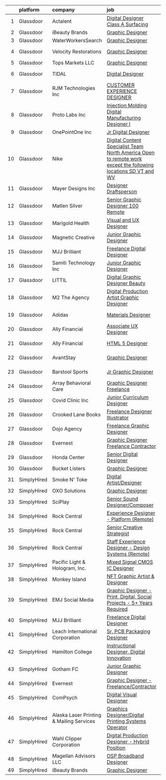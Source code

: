 

|    | platform    | company                                  | job                                                                                                                                                                                                                                                                                                                                                                                                                                                                                                                                                                                                                                                                                                                                                                                                                                                                                                                                                                                                                                                                                                                                                                                                                                                                                                                                                                                        | update_time   | location         |
|---:|:------------|:-----------------------------------------|:-------------------------------------------------------------------------------------------------------------------------------------------------------------------------------------------------------------------------------------------------------------------------------------------------------------------------------------------------------------------------------------------------------------------------------------------------------------------------------------------------------------------------------------------------------------------------------------------------------------------------------------------------------------------------------------------------------------------------------------------------------------------------------------------------------------------------------------------------------------------------------------------------------------------------------------------------------------------------------------------------------------------------------------------------------------------------------------------------------------------------------------------------------------------------------------------------------------------------------------------------------------------------------------------------------------------------------------------------------------------------------------------|:--------------|:-----------------|
|  1 | Glassdoor   | Actalent                                 | [Digital Designer  Class A Surfacing](https://www.glassdoor.com/partner/jobListing.htm?pos=114&ao=1110586&s=58&guid=00000180ff23d849af053a4792e7ce21&src=GD_JOB_AD&t=SR&vt=w&ea=1&cs=1_eb8d7eef&cb=1653547981289&jobListingId=1007893638187&cpc=C4A69CCDBB3B9599&jrtk=3-0-1g3vi7m3gr174801-1g3vi7m3vq0un800-f34b94c4219217a6--6NYlbfkN0ChYVx_I3yfZ_JDY3EFoivtqvi_stwnZ_kRt8Dowt_l_d1ydueao4NE-oUleRJ4yhitEHkhMGfNQt2_N51KD1mZiJrKNBEFVJWfkat1ydolqgwVqTN7bAFxzkGfbxqkwsUwRh7DXN37_DMRGviBgwQF5oDz__V9oqc7_Pn90B01uuckQC5PVOEOvpkguUamLVKSkSs-lm3IyRU5xS6opJpGWiYN7-6QrZyvpG0oTTvUulcJhtSxkkO14N-__JlBVpVqrH4HqZFXFTMsKE1Yaj0JQ951MNFmr3xE43GgvZ3u6IumpBFvLo4UFpc-FE_S_5ziUh9m4sE5FSLT6OFO-5wzeySgqlwetT4GUXWOQnnbnY6lMk9IlsgX7lLmCL1r147pmh1qFbmh2EhmobAfe2-9KgpRN88j4GUAfn1Nm-2obnF1_BQ7hOqwxdNU7SjRVR7Fl50rs2fWtB72pfAaVHNWe0b59P0jP0NNGKH80U0isAWjuAjS80nu7F2SCAc9lqezIcbzDJ6h4xPj2yF9DdoXpdTLRbvDduO7UDLQqIdWhXSoo5Ddpex1aqjWi7hJqYu-EzOhNg6pDOR39wl21yLdbGZ6Kjo-WH_3QChE2boeZbAG_rSWQEjvzCchHk18RHBZinYW4EDeNx--UXcCTVMynvq7V083ViFsJQtgVz-3zugtRuaF9dhG-cQv-wHSCTJSj8ixZ6zW-wn_OJ-OY01A8Wri9A-nTsU_bBVsEf-W-xLGA4at3FBUtjDSXgysd5CqSltOEisek42PVvML_dLxnCeZyhRHIKFD1QeU-WiiaOuV3I12N-YE0qB27iqrqxuje130l453yLoTVTR1EpUk2N0mKAsIF_Am40KWxfsCKwPFzGVVK3ipCeJT6kQ2rHzwnk28Ay3d9NNTZf6u1gIqzEAeUzE81bN5ZysHuWys4ZBFB9jfLc3xIGcUEOmml9fvqQed2oDg6js-MMMWCCLQStehcxkjS1j644btFjekRA%3D%3D) | 24h           | San Diego, CA    |
|  2 | Glassdoor   | iBeauty Brands                           | [Graphic Designer](https://www.glassdoor.com/partner/jobListing.htm?pos=102&ao=1110586&s=58&guid=00000180ff23d849af053a4792e7ce21&src=GD_JOB_AD&t=SR&vt=w&ea=1&cs=1_1ffff201&cb=1653547981287&jobListingId=1007889460296&cpc=56C4EA4A1A191A49&jrtk=3-0-1g3vi7m3gr174801-1g3vi7m3vq0un800-6ac29f4d46719f01--6NYlbfkN0Bak6EwiWOi-lH95KQGz_2IteeDTGQu8PC0CTdvZEvB8aTxCVl-Yeh_qmspGBAX3vgbxoJuzbW3FoZo6byqxCXLwNK56gfZUKijTHbUINfxmFBAYcY2Zo0iMzF5nIGQKxFqPZLLuwSb9yYcLqtdWuGuYE1VrKOIl7uGDXH6xNO85maWtBP_MC4qKz8SMUW7d89kqYWqR8OzhI27tTZHA8bUmDK94L31J-QblY1YmwfwNAt4q49REOTv7pBjt4ERZuClPEgZPGSg-cOiWXoWM74b-vLyo2J2_Dygb6Y_ai-vhHLp4_Befr0I84hllrncPl1Q120IR-cwTbjZP5Kfo0qU3QWxkRpOPJNVG4rx9hQ49Mv8yzKDdu2lOZcFTvgepXZ0D7QOsI46b_L37c4n4eGTJFrTX0h0jlybaMZx1GK_zG6RtwHcvI2rtS6me1JWRyjeUJHfDP6U9VrjYRqIU6BnxRlP3Uatv_AOjZMQqfqtfI7m-1Bs7V35hMDH_ZTWtSg%3D)                                                                                                                                                                                                                                                                                                                                                                                                                                                                                                                                  | 1d            | Remote           |
|  3 | Glassdoor   | WaterWorkersSearch                       | [Graphic Designer](https://www.glassdoor.com/partner/jobListing.htm?pos=130&ao=1136043&s=58&guid=00000180ff23d849af053a4792e7ce21&src=GD_JOB_AD&t=SR&vt=w&ea=1&cs=1_e9526018&cb=1653547981290&jobListingId=1007889065703&jrtk=3-0-1g3vi7m3gr174801-1g3vi7m3vq0un800-0d763099e7cec011-)                                                                                                                                                                                                                                                                                                                                                                                                                                                                                                                                                                                                                                                                                                                                                                                                                                                                                                                                                                                                                                                                                                     | 1d            | Remote           |
|  4 | Glassdoor   | Velocity Restorations                    | [Graphic Designer](https://www.glassdoor.com/partner/jobListing.htm?pos=110&ao=1110586&s=58&guid=00000180ff23d849af053a4792e7ce21&src=GD_JOB_AD&t=SR&vt=w&ea=1&cs=1_d65baa57&cb=1653547981288&jobListingId=1007887911698&cpc=F4EED0218A761C36&jrtk=3-0-1g3vi7m3gr174801-1g3vi7m3vq0un800-e0fc1e34557cf4ec--6NYlbfkN0AN77IQYG4qNB0SF0w9dx5AeT6p643ab1gAjaH6HGqssQBJA-4q5WvA0ZG4q-PtYsqQ5oFqe6g39A6o_3et2Zbam0LYqADelB5QvZubF_F5f8UoVpNEnwAjONPvZzbWbiwc86gvmgZR83hvAqvKPaWK8S-001_GxdYoqVb-xeTFYIMCe4Y589JWzH24nNCqXLHIGvkrqoyy9aTQmQgxsqqlBs8FIxPYKf_UshL-R6zpkMSuR46Dzn3ml6f8gbzZLmgNx3jX6mTvUT4nRbiBbTSTT_A8kJv4exVDbkeu-ixAWNIhEwQ-qqHH4EYSZJnuww6oDa5JLh18ULV0GrmMRr3kVNah9o-4sRnLcomm5Laj7lWggbdO5ENT9iBKzYM8bgbayljpJ0SrGyDB4OK2zDP9CF6tcTymDqCrSKhhMfX3YxRUqXjvgWt1ibKINm6vwPdUm0CRUFDCzdJ-MRGW9rV1LYusYrSKH0Vv1F8M9cne9PgUpJbH0XjXTWWYJWwOBAg5Ks_UUoC6rLkvuU_Xg0IKhVvnc0hIKoHOSkW0Xjliw_hF2GT1N0oNGtReE3qaCo2hLQOJ2TK5EuZwVaJSIb6ykAoYUMQhIKE%3D)                                                                                                                                                                                                                                                                                                                                                                                                                                  | 1d            | Cantonment, FL   |
|  5 | Glassdoor   | Tops Markets LLC                         | [Graphic Designer](https://www.glassdoor.com/partner/jobListing.htm?pos=109&ao=1110586&s=58&guid=00000180ff23d849af053a4792e7ce21&src=GD_JOB_AD&t=SR&vt=w&ea=1&cs=1_4473f1a2&cb=1653547981288&jobListingId=1007857449142&cpc=76BDADE3D6D9A820&jrtk=3-0-1g3vi7m3gr174801-1g3vi7m3vq0un800-ba8700cdfeab0084--6NYlbfkN0BAKKmb-QGsGCQhq3lD8GDcv4c5HFq6M48wRkepauLYy5YrOqwN_23GpDgCqGZyI5gtTd0wUsp8kjA7CBVQmvihtpKccgCCleb36HbodbhOK8TYaWb6Kp3fQUeq-2FPJe3cny7P6xI7tvNwrpMmF7HZ-o4H0qjDhzw2QaJMES-ltR5DLjXASrs7_aJlESpEIMi20GkhTF515V6LSqvS-mbw0uC2TsEVhPC-9kqbZH1Z9yj88vKao2e0tNzlnV5GulJe_gpBShef29BpPc3Pp-oO4UimginTyj9YY36jwYT-7t-gJHKhhT75Oyw0olU3qbcXrV9NUD8DtuKw9byjp5nQDJGJ-1cDUAYGkiG10IJdO8_EqQ_lS62CGJgLwtwfd48JFaHHe4EHkZU3lElEC9S-jIiS8LcztFIGoxpTC4kNHnE4tmqcrlYp7rjtKyROrI1Iqle8R3-xTnlps2hwlw8PsAfo_DP1UYKgjCGpgPwVaJN3Rhj6womD)                                                                                                                                                                                                                                                                                                                                                                                                                                                                                                                                                | 13d           | Buffalo, NY      |
|  6 | Glassdoor   | TIDAL                                    | [Digital Designer](https://www.glassdoor.com/partner/jobListing.htm?pos=120&ao=1136043&s=58&guid=00000180ff23d849af053a4792e7ce21&src=GD_JOB_AD&t=SR&vt=w&cs=1_837ffe7c&cb=1653547981289&jobListingId=1007891097568&jrtk=3-0-1g3vi7m3gr174801-1g3vi7m3vq0un800-ccf2a42969d16584-)                                                                                                                                                                                                                                                                                                                                                                                                                                                                                                                                                                                                                                                                                                                                                                                                                                                                                                                                                                                                                                                                                                          | 1d            | New York, NY     |
|  7 | Glassdoor   | RJM Technologies  Inc                    | [CUSTOMER EXPERIENCE DESIGNER](https://www.glassdoor.com/partner/jobListing.htm?pos=103&ao=1110586&s=58&guid=00000180ff23d849af053a4792e7ce21&src=GD_JOB_AD&t=SR&vt=w&ea=1&cs=1_6c554902&cb=1653547981287&jobListingId=1007892315571&cpc=41F4513DE90102B9&jrtk=3-0-1g3vi7m3gr174801-1g3vi7m3vq0un800-6f65311aad1fd6ca--6NYlbfkN0Dd0DeojayxG_psF7ZZv4H2ryHhFSbC7mdRs9J1GxOaMDYUrfvtKWHIiys1U7LdGG0w8O13mijVLbAO7pG9MVo-puyeLmo_fgXM3ATtTZkL2HvOlc0_qsVIX_J-5vcmZJAmVa9p8Wwt00K4AD4n0AGjrCpA_Kw7LgiAcP350MKUVtO9Q5on93lr2YioIME6gPBX868ThkbEJk1Wr4wGrGhz49uOmLgoKxj8C83VD4aDqGy0-6bq1O9f9r_QzY5zKLEwdOE1--rO-DsKkjHxPDb7tTX6tH96mgzqyxKl4WdvyyNRQ5FdjaW816jkvUHGDBXjzCvwPAupc4kkgPVOAa8bki7B_rCfj2CIoukNLdnRDNBhCHpstwC6RSIQorvGs7f4jcPoYHOQNYv7jfPgjtwJJbJbC0N_H5o0fK0XqCdJ97mL_6uN3S787yy-gMqK-PeikZYbym7IPVIcdT9t3IeNZgSLgreGl3AercdQLt8ZNonSb4HReeB9qeTFlXPizw5I3D71io9it241U8yruWJm)                                                                                                                                                                                                                                                                                                                                                                                                                                                                                                    | 24h           | Washington, DC   |
|  8 | Glassdoor   | Proto Labs Inc                           | [Injection Molding   Digital Manufacturing Designer I](https://www.glassdoor.com/partner/jobListing.htm?pos=128&ao=1136043&s=58&guid=00000180ff23d849af053a4792e7ce21&src=GD_JOB_AD&t=SR&vt=w&cs=1_b14c73c6&cb=1653547981290&jobListingId=1007889440407&jrtk=3-0-1g3vi7m3gr174801-1g3vi7m3vq0un800-fe435baaf00d6999-)                                                                                                                                                                                                                                                                                                                                                                                                                                                                                                                                                                                                                                                                                                                                                                                                                                                                                                                                                                                                                                                                      | 1d            | Plymouth, MN     |
|  9 | Glassdoor   | OnePointOne Inc                          | [Jr  Digital Designer](https://www.glassdoor.com/partner/jobListing.htm?pos=122&ao=1136043&s=58&guid=00000180ff23d849af053a4792e7ce21&src=GD_JOB_AD&t=SR&vt=w&cs=1_8e1ee9d2&cb=1653547981290&jobListingId=1007879993793&jrtk=3-0-1g3vi7m3gr174801-1g3vi7m3vq0un800-9b174656c843ebe8-)                                                                                                                                                                                                                                                                                                                                                                                                                                                                                                                                                                                                                                                                                                                                                                                                                                                                                                                                                                                                                                                                                                      | 5d            | Remote           |
| 10 | Glassdoor   | Nike                                     | [Digital Content Specialist   Team  North America  Open to remote work  except the following locations  SD  VT  and WV ](https://www.glassdoor.com/partner/jobListing.htm?pos=129&ao=1136043&s=58&guid=00000180ff23d849af053a4792e7ce21&src=GD_JOB_AD&t=SR&vt=w&cs=1_04654800&cb=1653547981290&jobListingId=1007870032751&jrtk=3-0-1g3vi7m3gr174801-1g3vi7m3vq0un800-6a00d3cac84099d3-)                                                                                                                                                                                                                                                                                                                                                                                                                                                                                                                                                                                                                                                                                                                                                                                                                                                                                                                                                                                                    | 8d            | Beaverton, OR    |
| 11 | Glassdoor   | Mayer Designs  Inc                       | [Designer Draftsperson](https://www.glassdoor.com/partner/jobListing.htm?pos=101&ao=1110586&s=58&guid=00000180ff23d849af053a4792e7ce21&src=GD_JOB_AD&t=SR&vt=w&ea=1&cs=1_39f2b0d3&cb=1653547981287&jobListingId=1007889737724&cpc=4B4B39186BDA197B&jrtk=3-0-1g3vi7m3gr174801-1g3vi7m3vq0un800-6bba812540f50a59--6NYlbfkN0B6b3QBYdfL44GU_gfoLDjJLOCvaKYSm4clOPHb4TlsqRcfpVvOXlCydZNvoBoU24HSMLYChmwVlGe2ABsrKjXQFAO_7VkZeTqVuBt_qJEaYCESRRM299y-aJx8EqIF7nluLLPFQUqjk4HWc3ogFfr2sK3bBaaiT2J8wZ3F1XijMeta4y51QdlJBHCSW47UusHLpKjeFgtWMxZyA9mjU1hI511-8gtV1y0PgAcLnhvS67wOnlddZcjW1F0DqQd_KCqgoUwQ5D5Urhujsk2nKWwNO-Tgg8uhzX9h9mSMSvOEImWQd8vPeXYJ-axkVIuIo_qQVk-HrMUoD7_qIc07fUnMFhb41JiTg4WA_iWopdxKFABmVbOspKjo2IjuBlXM8c64poAHINsX4iacKPvyw9s4YA2sx5L4V8wfcQzqVTDuNWrxz_S2RNJ4m0AR4rnQ7CvJRKo6eeUsv7AEapGolkecX0HoQ9V0HoiVgPWtTjimXlM9OW2Xc8--hIMMdUjeIw70u85z-RI7pQ%3D%3D)                                                                                                                                                                                                                                                                                                                                                                                                                                                                                                               | 1d            | Seattle, WA      |
| 12 | Glassdoor   | Matlen Silver                            | [Senior Graphic Designer   100  Remote](https://www.glassdoor.com/partner/jobListing.htm?pos=113&ao=1110586&s=58&guid=00000180ff23d849af053a4792e7ce21&src=GD_JOB_AD&t=SR&vt=w&ea=1&cs=1_97381ad6&cb=1653547981289&jobListingId=1007892599655&cpc=8795CF9063CD573D&jrtk=3-0-1g3vi7m3gr174801-1g3vi7m3vq0un800-4cf1e254f255fef5--6NYlbfkN0ADTliTSg4K3aDxe8vkHVVj5ml6bx8ND6Ab8oliGx3AtQak9O875La2bFZ7Jqdg5u0BFWKOIIc4ufkCGmT9IFYnVo1P8HmQp-RTwH1t6ucw-hVXUTLiy_rB7fTZgmaxOkf2XHA-ta-81wPPYQ-NLQCEGSRfIx6z7ylZqBfvcPwSrXIdRukk8yVwJiMiLC2rZAGFKPn6KToR_zT6-OUl4U_9DJSrwBUaibptSS7hkUYPktZOASIRhe0yn1O9VRHjTa3Q7IqZG623unawek50SzQkVt4-0g3MSQFJebG3CgRGvSn4L5plsPHePb2x8O14JiYQ3tLh7jGOW3DJCCpw5YSpZGb6AD9K4hnpbS3SgUctNmywjjoOTTr4fHPPkX0BTKUH2ec-NP_XlUPfZ_dl6cNw2xBJUHQSCJwCjhAGHiqGlECQIiCu-dikmCoepQdPAWxVYAxZLBahXXRbTVejsAsfDsoqrs5afEA%3D)                                                                                                                                                                                                                                                                                                                                                                                                                                                                                                                                             | 24h           | Houston, TX      |
| 13 | Glassdoor   | Marigold Health                          | [Visual and UX Designer](https://www.glassdoor.com/partner/jobListing.htm?pos=104&ao=1110586&s=58&guid=00000180ff23d849af053a4792e7ce21&src=GD_JOB_AD&t=SR&vt=w&cs=1_c085962d&cb=1653547981287&jobListingId=1007892502134&cpc=8D52E76475A7E842&jrtk=3-0-1g3vi7m3gr174801-1g3vi7m3vq0un800-9b3cb7afa3a868e6--6NYlbfkN0BOXuGoEprab630UTZtlO0zSF92s9S7S2JAKfDpgJnI48Yvg-kvAq5EQjCiABulU7rt4DrJjzq16LA1OYR3N2W3QFAt42dpjwDydXPo2L_CQ8fIPtmFZ94QuWaSO3fdpUYFb4e_ZVDov7iWUBDkdYR1UZrd3kOPXB7JaEf5-K9sncaqUe3g7zlv5dolpRuUs01A8qF6Qk8O9eIk_SGJ0NmMRAbm967RVyhFS_rMkTZ24xVFBuKdL_Ji_Fb4NYSLWFbK1UBprZykMVDkQbkAJBNPR5yMXfE2K9ER5bpJ-uy1b4_zcLZTzkC52UISOhnu4AvcK6CDgZERfg3jSRdXbmv3yjdS4rmA53mI-0jysuOZYtkOsFxsHggE7ITv_wVslIqIkpsvQc9NDzF_feDRri5BgzOvvLFHiR_kMVIL-JH3yr-NLZgrT2OLh8OYAKYpLwpJ2aVCaMG4XJtQSZIPxj332DYTWnHZAyVqnfW-FAu4FRNF4ZmydTSF-iWOI7P7t13ccqkndIVb7Q6couuIEI9IydX5dLmIqT6fFUEl35xwBOfSuXKEnixYRgIMFQO7KhZcStuZ533ccN7CRkDZ-TQ1Fmj9otJvvsQ%3D)                                                                                                                                                                                                                                                                                                                                                                                                                                 | 24h           | Remote           |
| 14 | Glassdoor   | Magnetic Creative                        | [Junior Graphic Designer](https://www.glassdoor.com/partner/jobListing.htm?pos=119&ao=1136043&s=58&guid=00000180ff23d849af053a4792e7ce21&src=GD_JOB_AD&t=SR&vt=w&cs=1_82741ba5&cb=1653547981289&jobListingId=1007857803078&jrtk=3-0-1g3vi7m3gr174801-1g3vi7m3vq0un800-5fb6059d933959b6-)                                                                                                                                                                                                                                                                                                                                                                                                                                                                                                                                                                                                                                                                                                                                                                                                                                                                                                                                                                                                                                                                                                   | 13d           | Remote           |
| 15 | Glassdoor   | MJJ Brilliant                            | [Freelance Digital Designer](https://www.glassdoor.com/partner/jobListing.htm?pos=116&ao=1136043&s=58&guid=00000180ff23d849af053a4792e7ce21&src=GD_JOB_AD&t=SR&vt=w&ea=1&cs=1_45c74786&cb=1653547981289&jobListingId=1007889094883&jrtk=3-0-1g3vi7m3gr174801-1g3vi7m3vq0un800-fc68d4c589d3c169-)                                                                                                                                                                                                                                                                                                                                                                                                                                                                                                                                                                                                                                                                                                                                                                                                                                                                                                                                                                                                                                                                                           | 1d            | Remote           |
| 16 | Glassdoor   | Samiti Technology Inc                    | [Junior Graphic Designer](https://www.glassdoor.com/partner/jobListing.htm?pos=115&ao=1110586&s=58&guid=00000180ff23d849af053a4792e7ce21&src=GD_JOB_AD&t=SR&vt=w&ea=1&cs=1_d23d8696&cb=1653547981289&jobListingId=1007892403199&cpc=654405A9B1E0A9F5&jrtk=3-0-1g3vi7m3gr174801-1g3vi7m3vq0un800-5d1b8cc63f5cf005--6NYlbfkN0DVUTbTPHVA3nAvW_a2AlsK1jssnK9QhMzSS-AhUpxqTZBcJS1IyM7qzE41fDRqplAVt8EFq-wAhWIb9QzLdlRboZ9SMCC_z5ixU_WsVQghwh9vR6a1QpjLZc9F_BqI3tMIdBM1qDDgv9MWuU2IxFRziRjUm7xvHeIi-OMfuag3CWR3YP7q02WkB9YO-GzVZsTonv9IBWnJ2OeSek5hezDF2I7cdpqtKU1Xo01ALGlnG73urhd6iG4a0R5pKpHEWThukldLmYRjLlhebn6NODmXEkpCzM7G0MQjKL7e6owBoqh1mzj9pJlqD5e_hsR-GiwzdQlqu9ift_hMMVQ1Tmch73qTic21DD8RSv1aq_pF289NT7MqyJbpPlVju2iRyPiiByxfwHJyFwQuLH4aZUu8e9IzWkZzYNrlNiDDTJu9NUb5nfchGM5P1gNeOytap2E7iS45Rs8LBvbuxtMUTPzzuITRMsjxtfskJeMdURtATAKQ4-tpyT0Ih2WpPqvUDuE%3D)                                                                                                                                                                                                                                                                                                                                                                                                                                                                                                                           | 24h           | New York, NY     |
| 17 | Glassdoor   | LITTIL                                   | [Digital Graphic Designer  Beauty ](https://www.glassdoor.com/partner/jobListing.htm?pos=108&ao=1110586&s=58&guid=00000180ff23d849af053a4792e7ce21&src=GD_JOB_AD&t=SR&vt=w&ea=1&cs=1_7e47e4d6&cb=1653547981288&jobListingId=1007891975766&cpc=5E31031E1AFF45A7&jrtk=3-0-1g3vi7m3gr174801-1g3vi7m3vq0un800-7125d1fa9995f422--6NYlbfkN0DCOPh4TI5HTrsk0faKMz3ZTXjD7ZvX_l_ZTj8vaDl_1qQA-Jc9ahiJ8OOwiqrC9U_YKfdMxlJgz5OiJ1Xh_VE-npN5yvIJWg8EmYNbhb269pDUudRF0pmA4ZhZCuKfogfoT9DHNwotbvFV-Azko2WsgsfFF5h1mfh1WYmxDb-Kwv73382lSOBELQSSM89QRixApIubVqz5fCtjvaLlhRYlPXUQz69DMMkte5WYe12v8QPR5sUuMdh1QYCUdWms3TutH6xup-ozTBR0l8V5F0HQ2uA7oFjGAzNnHD89wdFfyTytV0K8pkewm-_J_rkFSzC5Y4BS3xLZYq7pxXH7NAVPz6rxsoabdU6d401GhR7JbBzDA01OzQC8ih7S2kdNlSldBf9X-ArbpzhCjq6H7hRjYxu0x-KCWirMskF32aMPZbSUZoOPCnxLc4yDPvZto6UMidcOTp8_P4lQ5gzwWoK8C8Vv6WM45_YJ0a24YFEXRQUA22_eppDsLmKje6qKncmRbMI6cE0qHQ%3D%3D)                                                                                                                                                                                                                                                                                                                                                                                                                                                                                                   | 24h           | Remote           |
| 18 | Glassdoor   | M2 The Agency                            | [Digital Production Artist Graphic Designer](https://www.glassdoor.com/partner/jobListing.htm?pos=105&ao=1110586&s=58&guid=00000180ff23d849af053a4792e7ce21&src=GD_JOB_AD&t=SR&vt=w&ea=1&cs=1_9d3f5199&cb=1653547981287&jobListingId=1007892547203&cpc=6A22310A23505C64&jrtk=3-0-1g3vi7m3gr174801-1g3vi7m3vq0un800-5ccf4890dd53b18a--6NYlbfkN0A099Nvjntpy4dGv1YIMkdelTBAr_XvYOUedsHPHfqbQPggeZMeXQX92qAXn9QD5d63TzVJzPv30u6qq8lfozNDEAExrudNF-vUjSyVDZLAUie9Uf_rV1amYuUWN5FG7qlFZl2-vA4qFrS7q6NAtNaqF1Nuso2Wc_h4q4YPP-IPy8Au25cR0TeBLwSuODn7XuFdyGvl0oUZ0m_u1TXL5v3uloVvNjD_xmMANXwbngVt9Tpl_kpslrKELUiQp4lnnvaKVh0dWGqTWLE2UZkCk7X1QLMsvIWLNm5gvnlZqAhXSdHZny2wFnXBxQG1lZWgOgohSsqyI8l8PnNqCXIaVSJYDxdMwJahpEJfJyGO0YceNv3qH8GqzvPAg9IfULcvbZ7rwAFS-YxICjXBczPfGHRsK7Cz-TobsfqfVLcbhPh6ZAKNPSr42HqABJaA8jtjV8V8cypr7CV4O0_R4JglSd31Ue914wwf0Wj3GHEzGSkBy2uRUUAjtReXrE85Y1KUSJI%3D)                                                                                                                                                                                                                                                                                                                                                                                                                                                                                                        | 24h           | Spring, TX       |
| 19 | Glassdoor   | Adidas                                   | [Materials Designer](https://www.glassdoor.com/partner/jobListing.htm?pos=121&ao=1136043&s=58&guid=00000180ff23d849af053a4792e7ce21&src=GD_JOB_AD&t=SR&vt=w&cs=1_f2367ef6&cb=1653547981289&jobListingId=1007889398486&jrtk=3-0-1g3vi7m3gr174801-1g3vi7m3vq0un800-bba07d413d4a29d1-)                                                                                                                                                                                                                                                                                                                                                                                                                                                                                                                                                                                                                                                                                                                                                                                                                                                                                                                                                                                                                                                                                                        | 1d            | Los Angeles, CA  |
| 20 | Glassdoor   | Ally Financial                           | [Associate UX Designer](https://www.glassdoor.com/partner/jobListing.htm?pos=112&ao=1110586&s=58&guid=00000180ff23d849af053a4792e7ce21&src=GD_JOB_AD&t=SR&vt=w&cs=1_f50c7e34&cb=1653547981288&jobListingId=1007890187044&cpc=2CAED5C921A5F994&jrtk=3-0-1g3vi7m3gr174801-1g3vi7m3vq0un800-706526024307f282--6NYlbfkN0DJ5QQ_XkAtnGD7OtNJBPWnMWX0-0yeBIg3SyIy7sPtwbzsSHHn3ObDFBkKUa5OGl_hQyoslSyFzHbbBZfXX2Ap1rcWOcMVXBSoVh9YzSs-4qrgFMHsXXrnT2noZygLOPX7I0bzYB8CZ6flbsSGTYOKajE8Deu4fdVWyCgWnnWRkMk_DUSR1fIeP6SE-WEwOPFeskQbSBsrPovNHNx1AEAqr6ZRcvm3jN8XZINRdcm2IqwcehUWx6AEyidP-6GXBeaJpRh40c5Bp30oKFpmbdiOZIl9cQDNw-d2Y3cIdkvvzk1Om683-GOqDhEubBWlF_YnBrY3K0j2LdVI5p0A2K64S9FuO557LuPH9zsYqO3QomGW-L-5-xlK_dztA14N78SMqtxFjlaX-v1o2VHhcFEbb7_RHJi12kqCpIv8XG6YD3hdlZfADQSDKhJEVv39PcKCOSwgpKB_uhi1ez04GGyER8QQa68MWo4wSphq5H8YhOUcEweUZKtE)                                                                                                                                                                                                                                                                                                                                                                                                                                                                                                                                                | 1d            | Detroit, MI      |
| 21 | Glassdoor   | Ally Financial                           | [HTML 5 Designer](https://www.glassdoor.com/partner/jobListing.htm?pos=111&ao=1110586&s=58&guid=00000180ff23d849af053a4792e7ce21&src=GD_JOB_AD&t=SR&vt=w&cs=1_dffe28ef&cb=1653547981288&jobListingId=1007867391726&cpc=9908D8D4413DBB8A&jrtk=3-0-1g3vi7m3gr174801-1g3vi7m3vq0un800-dd3b86276175e6eb--6NYlbfkN0DJ5QQ_XkAtnGD7OtNJBPWnMWX0-0yeBIg3SyIy7sPtwbzsSHHn3ObDFBkKUa5OGl8y0dJf7yi6WMV9-1iI2ctkQMj36Vqu3nfxqejcT7v8oHdks7-CuL-83cB3HB-Ah8QbIvJPvSePv3qF5JxlHe6ga12IDixKV-QWpbtsjA6UgBRLgt-lSnvntavenpmsw7XpQkNO9Q6KECjWOuzis3JHJ3WRuMUyGRhzToQJrda8LS4BWMJsj6WTxdygqXFwYG-1910sIP12QM-SxXxEUweLdMMhHTurXrY1GQa9oFUiuNAqozssxse-h2zdpUUFJJuotOIyJdqkIkEbrHTew0ZKlE_sCYMEZMvABt5cNWtIdM_UnMmxUAnvbQc6wjQd6iZoaBYxUtsodxQZLbbDZlpHJIhGtvYVj6G-SXN0dtTUJyd40cG0nQ-yjiAiFVKqDuB3bTll5S0tlaazhq3kNbSYoZfSKjrV35bUsBogzsrmLw%3D%3D)                                                                                                                                                                                                                                                                                                                                                                                                                                                                                                                                                          | 9d            | Charlotte, NC    |
| 22 | Glassdoor   | AvantStay                                | [Graphic Designer](https://www.glassdoor.com/partner/jobListing.htm?pos=127&ao=1136043&s=58&guid=00000180ff23d849af053a4792e7ce21&src=GD_JOB_AD&t=SR&vt=w&ea=1&cs=1_d322cf39&cb=1653547981290&jobListingId=1007863140475&jrtk=3-0-1g3vi7m3gr174801-1g3vi7m3vq0un800-1df68147e04e1212-)                                                                                                                                                                                                                                                                                                                                                                                                                                                                                                                                                                                                                                                                                                                                                                                                                                                                                                                                                                                                                                                                                                     | 11d           | Los Angeles, CA  |
| 23 | Glassdoor   | Barstool Sports                          | [Jr  Graphic Designer](https://www.glassdoor.com/partner/jobListing.htm?pos=123&ao=1136043&s=58&guid=00000180ff23d849af053a4792e7ce21&src=GD_JOB_AD&t=SR&vt=w&ea=1&cs=1_042264a6&cb=1653547981290&jobListingId=1007872983217&jrtk=3-0-1g3vi7m3gr174801-1g3vi7m3vq0un800-7fb119ac1993d3bd-)                                                                                                                                                                                                                                                                                                                                                                                                                                                                                                                                                                                                                                                                                                                                                                                                                                                                                                                                                                                                                                                                                                 | 7d            | New York, NY     |
| 24 | Glassdoor   | Array Behavioral Care                    | [Graphic Designer  Freelance ](https://www.glassdoor.com/partner/jobListing.htm?pos=126&ao=1136043&s=58&guid=00000180ff23d849af053a4792e7ce21&src=GD_JOB_AD&t=SR&vt=w&ea=1&cs=1_8e43de10&cb=1653547981290&jobListingId=1007885879294&jrtk=3-0-1g3vi7m3gr174801-1g3vi7m3vq0un800-3a834215adb3210e-)                                                                                                                                                                                                                                                                                                                                                                                                                                                                                                                                                                                                                                                                                                                                                                                                                                                                                                                                                                                                                                                                                         | 2d            | Mount Laurel, NJ |
| 25 | Glassdoor   | Covid Clinic  Inc                        | [Junior Curriculum Designer](https://www.glassdoor.com/partner/jobListing.htm?pos=125&ao=1136043&s=58&guid=00000180ff23d849af053a4792e7ce21&src=GD_JOB_AD&t=SR&vt=w&cs=1_c213b0b7&cb=1653547981290&jobListingId=1007867334000&jrtk=3-0-1g3vi7m3gr174801-1g3vi7m3vq0un800-ef2c8210274d3cfd-)                                                                                                                                                                                                                                                                                                                                                                                                                                                                                                                                                                                                                                                                                                                                                                                                                                                                                                                                                                                                                                                                                                | 9d            | Remote           |
| 26 | Glassdoor   | Crooked Lane Books                       | [Freelance Designer Illustrator](https://www.glassdoor.com/partner/jobListing.htm?pos=124&ao=1136043&s=58&guid=00000180ff23d849af053a4792e7ce21&src=GD_JOB_AD&t=SR&vt=w&cs=1_93b6499c&cb=1653547981290&jobListingId=1007871417259&jrtk=3-0-1g3vi7m3gr174801-1g3vi7m3vq0un800-8c087960cb465454-)                                                                                                                                                                                                                                                                                                                                                                                                                                                                                                                                                                                                                                                                                                                                                                                                                                                                                                                                                                                                                                                                                            | 8d            | Remote           |
| 27 | Glassdoor   | Dojo Agency                              | [Freelance Graphic Designer](https://www.glassdoor.com/partner/jobListing.htm?pos=106&ao=1110586&s=58&guid=00000180ff23d849af053a4792e7ce21&src=GD_JOB_AD&t=SR&vt=w&ea=1&cs=1_7740397b&cb=1653547981288&jobListingId=1007886314219&cpc=B076152010A3B66C&jrtk=3-0-1g3vi7m3gr174801-1g3vi7m3vq0un800-e1971c5e7f865864--6NYlbfkN0BJ7SxFFu0QS4s1WksMiRI1tKjLJJuNPDUQ_PYvNvf3fpUzcpH-6oJ1gM9ZieZiUVApO4EXtJPJ4hzvl3ekleuOI2KrkFbOcArk2rtAUlVu53MGm_q-S3UTLucUxmWS18iyZvJQrtozoBbkMf2-jh_fwPDIZahjC3Rt9-KJN3IEAo5njvaWVslXID93r8-9Ey7y-SuEkYELyCEt4cfpjH5GT5fS2ETHYdbcj0mDAuQE-iXyZ51kNu6qvlvj0iDlzaAGT2hwu-q7XrdyPShS9QCP3DBhy5thMbhlUaCBfxVpJ3e0-PBs3FqbfbzZzJIj23lo-qMob4Sl9M024tPsPh-sNpPkXf68XaaWdY6_MyX6RIHxWFfimb22tyCKcrjd_oSj3AkKr9yk3QwFJQNnh_zjHW_UQI2jvRZD4CcXuoOvLB-sAE8srLWk9yDzI00quajyifQ5NgW9pPVVT1tO2pkdVLg5TNQ1VwqgjBPlPeTa-GnIYmROwBSPtMurXVfQb7Q%3D)                                                                                                                                                                                                                                                                                                                                                                                                                                                                                                                        | 2d            | Washington State |
| 28 | Glassdoor   | Evernest                                 | [Graphic Designer   Freelance Contractor](https://www.glassdoor.com/partner/jobListing.htm?pos=117&ao=1136043&s=58&guid=00000180ff23d849af053a4792e7ce21&src=GD_JOB_AD&t=SR&vt=w&ea=1&cs=1_c312b643&cb=1653547981289&jobListingId=1007892505625&jrtk=3-0-1g3vi7m3gr174801-1g3vi7m3vq0un800-09013d1192f169b8-)                                                                                                                                                                                                                                                                                                                                                                                                                                                                                                                                                                                                                                                                                                                                                                                                                                                                                                                                                                                                                                                                              | 24h           | Remote           |
| 29 | Glassdoor   | Honda Center                             | [Senior Digital Designer](https://www.glassdoor.com/partner/jobListing.htm?pos=107&ao=1110586&s=58&guid=00000180ff23d849af053a4792e7ce21&src=GD_JOB_AD&t=SR&vt=w&ea=1&cs=1_1a098a49&cb=1653547981288&jobListingId=1007880205763&cpc=59DEFF8D475298C3&jrtk=3-0-1g3vi7m3gr174801-1g3vi7m3vq0un800-7c4541ef652b68fc--6NYlbfkN0CvMFB4WgEALyS_S71XXt3Z2Bc_0zo5pOAuiGXPIbdPueRaTAA0sSS-8xLf-8T38pHo4DykjWZIg-gMyVkwZczkGhcUu5az6GPKxETxtSj3soM4enpDOr6bf70tANpQDVqWxryMEu5BW7GIYWBJMtnJhTAah7EQGJf6xbErTD0EWpFwPvdmDoOo9ZNoSjFAwdfKFIcE-mulhSz0udQupUUGmEy9ge1-cfLzBB8QeZAVi3Mjsl4T8JmdiPOyiTCNXx0doxo6eF3bNLLZPFmAaCoTMfzl5FodUAYS4AZn7mHT3keb6niyCIEgA6WxG5Tgw7uqifP8341XnQtBlxJYWGLMnbgIk6QEsQvSWbrrs2OkgiaAutdU8bcC3RMJODIhMRAQMzy5jn-a3sWZkXHeW8WKFiACiLgecpahjT3krawgFR2u3Z68fUhhJR5qPFPiasUIZViwRo5eg6j3493-RE62l6PnsH2ahQ2lWWjx5hCrjy7qUsQwYkghj2Eh0arFHwc%3D)                                                                                                                                                                                                                                                                                                                                                                                                                                                                                                                           | 5d            | Remote           |
| 30 | Glassdoor   | Bucket Listers                           | [Graphic Designer](https://www.glassdoor.com/partner/jobListing.htm?pos=118&ao=1136043&s=58&guid=00000180ff23d849af053a4792e7ce21&src=GD_JOB_AD&t=SR&vt=w&cs=1_220ade98&cb=1653547981289&jobListingId=1007875829986&jrtk=3-0-1g3vi7m3gr174801-1g3vi7m3vq0un800-8c5d7b8ad43f18e2-)                                                                                                                                                                                                                                                                                                                                                                                                                                                                                                                                                                                                                                                                                                                                                                                                                                                                                                                                                                                                                                                                                                          | 6d            | Remote           |
| 31 | SimplyHired | Smoke N' Toke                            | [Digital Artist/Designer](https://www.simplyhired.com/job/Tu4pSeguLPVhaIZTneVgUQydFdy2yC9TOE3ilWDHvg9gwyjUL6vNmA?q=digital+designer)                                                                                                                                                                                                                                                                                                                                                                                                                                                                                                                                                                                                                                                                                                                                                                                                                                                                                                                                                                                                                                                                                                                                                                                                                                                       | 7d            | Remote           |
| 32 | SimplyHired | OXO Solutions                            | [Graphic Designer](https://www.simplyhired.com/job/BXUyWLRJM5GqlXxmpwBw-g_A_qs7M6-f7IDZTvQqqHxFROKtKw3p1Q?q=digital+designer)                                                                                                                                                                                                                                                                                                                                                                                                                                                                                                                                                                                                                                                                                                                                                                                                                                                                                                                                                                                                                                                                                                                                                                                                                                                              | Recently      | Adobe, AZ        |
| 33 | SimplyHired | SciPlay                                  | [Senior Sound Designer/Composer](https://www.simplyhired.com/job/MFRkWFxMfYfHxn1BijUSjkZo0C-Bv5a8G2ysJXs28cOhYb7VjQZ7eg?q=digital+designer)                                                                                                                                                                                                                                                                                                                                                                                                                                                                                                                                                                                                                                                                                                                                                                                                                                                                                                                                                                                                                                                                                                                                                                                                                                                | 7d            | United States    |
| 34 | SimplyHired | Rock Central                             | [Experience Designer - Platform (Remote)](https://www.simplyhired.com/job/_bULrOZq7B-ObGKYnFcLCIGO9l6soV9kdX1OZ6n67wwQz6V8mDBtsQ?q=digital+designer)                                                                                                                                                                                                                                                                                                                                                                                                                                                                                                                                                                                                                                                                                                                                                                                                                                                                                                                                                                                                                                                                                                                                                                                                                                       | Recently      | Detroit, MI      |
| 35 | SimplyHired | Rock Central                             | [Senior Creative Strategist](https://www.simplyhired.com/job/KJnYIcgz-tXeH15nAngCU5qPFzJVWXFUk60CfAb2iP5MfZDVpxI8-g?q=digital+designer)                                                                                                                                                                                                                                                                                                                                                                                                                                                                                                                                                                                                                                                                                                                                                                                                                                                                                                                                                                                                                                                                                                                                                                                                                                                    | Recently      | Detroit, MI      |
| 36 | SimplyHired | Rock Central                             | [Staff Experience Designer - Design Systems (Remote)](https://www.simplyhired.com/job/wGe6C28J11MkzfioyR_m9oiPg-qKrUibYOhMeZWgwGUY78Qox31bDA?q=digital+designer)                                                                                                                                                                                                                                                                                                                                                                                                                                                                                                                                                                                                                                                                                                                                                                                                                                                                                                                                                                                                                                                                                                                                                                                                                           | Recently      | New York, NY     |
| 37 | SimplyHired | Pacific Light & Hologram, Inc.           | [Mixed Signal CMOS IC Designer](https://www.simplyhired.com/job/Sc4ydI-Y5NpOFOEUqhWztzjvzWmwyfMMewgYJXukJHdQGI01Wzwkiw?q=digital+designer)                                                                                                                                                                                                                                                                                                                                                                                                                                                                                                                                                                                                                                                                                                                                                                                                                                                                                                                                                                                                                                                                                                                                                                                                                                                 | 8d            | Los Angeles, CA  |
| 38 | SimplyHired | Monkey Island                            | [NFT Graphic Artist & Designer](https://www.simplyhired.com/job/UFv45mfZorgx-LUNSrygZSzT_RhfI1PTYoHEZHDvmE-LIC8G8uxzzw?q=digital+designer)                                                                                                                                                                                                                                                                                                                                                                                                                                                                                                                                                                                                                                                                                                                                                                                                                                                                                                                                                                                                                                                                                                                                                                                                                                                 | Recently      | Remote           |
| 39 | SimplyHired | EMJ Social Media                         | [Graphic Designer - Print, Digital, Social Projects - 5+ Years Required](https://www.simplyhired.com/job/aVHxqP_cpOmd6mkD4O8-SGmv1G9GyH8h76NsBAXaDO8TB_JmPEQgCg?q=digital+designer)                                                                                                                                                                                                                                                                                                                                                                                                                                                                                                                                                                                                                                                                                                                                                                                                                                                                                                                                                                                                                                                                                                                                                                                                        | Recently      | Remote           |
| 40 | SimplyHired | MJJ Brilliant                            | [Freelance Digital Designer](https://www.simplyhired.com/job/REvtotMWJ6NVp7oGn7GLItRJ2vIvTfBapWbugrcZnE01l81w0PcYkA?q=digital+designer)                                                                                                                                                                                                                                                                                                                                                                                                                                                                                                                                                                                                                                                                                                                                                                                                                                                                                                                                                                                                                                                                                                                                                                                                                                                    | 1d            | Remote           |
| 41 | SimplyHired | Leach International Corporation          | [Sr. PCB Packaging Designer](https://www.simplyhired.com/job/CY_L3ifU6jHJIruCEt2By_gDJBLASOEM4rp4V4wOYWCvOYRfJANygg?q=digital+designer)                                                                                                                                                                                                                                                                                                                                                                                                                                                                                                                                                                                                                                                                                                                                                                                                                                                                                                                                                                                                                                                                                                                                                                                                                                                    | Recently      | Buena Park, CA   |
| 42 | SimplyHired | Hamilton College                         | [Instructional Designer, Digital Innovation](https://www.simplyhired.com/job/BDQGjNw7iFp0j-_aCqsUuevmxqFpJCKQFFaboz0BawVb_f5WxoiNow?q=digital+designer)                                                                                                                                                                                                                                                                                                                                                                                                                                                                                                                                                                                                                                                                                                                                                                                                                                                                                                                                                                                                                                                                                                                                                                                                                                    | Recently      | Clinton, NY      |
| 43 | SimplyHired | Gotham FC                                | [Junior Graphic Designer](https://www.simplyhired.com/job/_KZPuFGJp32-ZsJPNZ_03XQMXc4FUrE6oc36amCYkFUOBR9AqDXerA?q=digital+designer)                                                                                                                                                                                                                                                                                                                                                                                                                                                                                                                                                                                                                                                                                                                                                                                                                                                                                                                                                                                                                                                                                                                                                                                                                                                       | 1d            | Whippany, NJ     |
| 44 | SimplyHired | Evernest                                 | [Graphic Designer - Freelance/Contractor](https://www.simplyhired.com/job/Y6yVxX2muBhcE00YPDuRRjTZ7gbQYdSI9rSmTwvZF6PGIYpKCaXf5w?q=digital+designer)                                                                                                                                                                                                                                                                                                                                                                                                                                                                                                                                                                                                                                                                                                                                                                                                                                                                                                                                                                                                                                                                                                                                                                                                                                       | Today         | Remote           |
| 45 | SimplyHired | ComPsych                                 | [Digital Visual Designer](https://www.simplyhired.com/job/QW7L1lti7x5GR7Y-Dwm3Dckx_YMzkC6QP5s5MgQ4AHGJ3ylQSxcFsw?q=digital+designer)                                                                                                                                                                                                                                                                                                                                                                                                                                                                                                                                                                                                                                                                                                                                                                                                                                                                                                                                                                                                                                                                                                                                                                                                                                                       | 9d            | Remote           |
| 46 | SimplyHired | Alaska Laser Printing & Mailing Services | [Graphics Designer/Digital Printing Systems Operator](https://www.simplyhired.com/job/sClTE2BmcExLLNIMjt4I_RazMzuLGtwjcfdabhvoSqjrv1p3xGe-KQ?q=digital+designer)                                                                                                                                                                                                                                                                                                                                                                                                                                                                                                                                                                                                                                                                                                                                                                                                                                                                                                                                                                                                                                                                                                                                                                                                                           | Recently      | Anchorage, AK    |
| 47 | SimplyHired | Wahl Clipper Corporation                 | [Digital Production Designer - Hybrid Position](https://www.simplyhired.com/job/TzWCHmKwAferd-h0Ee94aTLYEFu9tXhsXuFrXGP-eCbv66AxO9qsjA?q=digital+designer)                                                                                                                                                                                                                                                                                                                                                                                                                                                                                                                                                                                                                                                                                                                                                                                                                                                                                                                                                                                                                                                                                                                                                                                                                                 | Today         | Sterling, IL     |
| 48 | SimplyHired | Magellan Advisors LLC                    | [OSP Broadband Designer](https://www.simplyhired.com/job/ciuxo51gbko7GffD52DKo4UpAg6AQGeZqyURjzVjvA0YPEL1oa4Oqg?q=digital+designer)                                                                                                                                                                                                                                                                                                                                                                                                                                                                                                                                                                                                                                                                                                                                                                                                                                                                                                                                                                                                                                                                                                                                                                                                                                                        | Recently      | Kansas City, MO  |
| 49 | SimplyHired | iBeauty Brands                           | [Graphic Designer](https://www.simplyhired.com/job/1Mc6eDIEHuNG7kTomru5l9nypiER5XrdKFE32eOk33WsFmcnaxJkcA?q=digital+designer)                                                                                                                                                                                                                                                                                                                                                                                                                                                                                                                                                                                                                                                                                                                                                                                                                                                                                                                                                                                                                                                                                                                                                                                                                                                              | 1d            | Remote           |